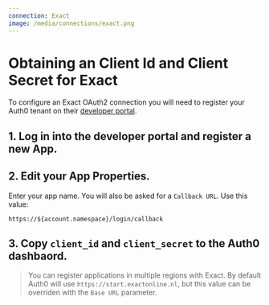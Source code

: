 ```yaml
---
connection: Exact
image: /media/connections/exact.png
---
```


# Obtaining an Client Id and Client Secret for Exact

To configure an Exact OAuth2 connection you will need to register your Auth0 tenant on their [developer portal](https://apps.exactonline.com/).

## 1. Log in into the developer portal and register a new App.

## 2. Edit your App Properties.

Enter your app name. You will also be asked for a `Callback URL`. Use this value:

	https://${account.namespace}/login/callback

## 3. Copy `client_id` and `client_secret` to the Auth0 dashbaord.

> You can register applications in multiple regions with Exact. By default Auth0 will use `https://start.exactonline.nl`, but this value can be overriden with the `Base URL` parameter.
